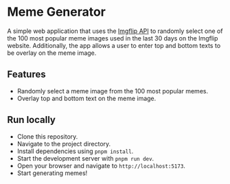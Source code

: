 # Meme Generator

A simple web application that uses the [Imgflip API](https://imgflip.com/api) to randomly select one of the 100 most popular meme images used in the last 30 days on the Imgflip website. Additionally, the app allows a user to enter top and bottom texts to be overlay on the meme image.

## Features

- Randomly select a meme image from the 100 most popular memes.
- Overlay top and bottom text on the meme image.

## Run locally

- Clone this repository.
- Navigate to the project directory.
- Install dependencies using `pnpm install`.
- Start the development server with `pnpm run dev`.
- Open your browser and navigate to `http://localhost:5173`.
- Start generating memes!
